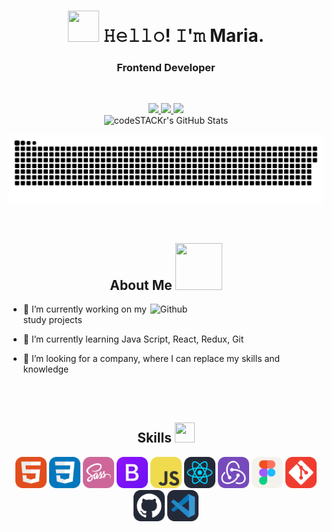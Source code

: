 <h1 align="center"><img src = "https://raw.githubusercontent.com/MartinHeinz/MartinHeinz/master/wave.gif" width = 50px height=50px> 𝙷𝚎𝚕𝚕𝚘! 𝙸'𝚖 Maria.</h1>

<h3 align="center">Frontend Developer</h3>

<br/>

<p align="center">
 <a href="https://telegram.im/@ms_MariaS" target="_blank">
 <img src="https://img.shields.io/badge/-Telegram-blue?style=flat&logo=Telegram&logoColor=white" />
 </a>
 <a href="https://wa.me/491788819076" target="_blank">
 <img src="https://img.shields.io/badge/-WhatsApp-shamrock?style=flat&logo=WhatsApp&logoColor=white" />
 </a>
 <a href="https://linkedin.com/in/ms-mariaschroeder" target="_blank">
<img src="https://img.shields.io/badge/-LinkedIn-blue?style=flat&logo=LinkedIn&logoColor=white" />
 </a>
 <br>
 <img alt="codeSTACKr's GitHub Stats" src="https://komarev.com/ghpvc/?username=MariaSchroder&color=green" />
</p>

<p align="center">
 <img width="600" src="assets/github-snake.svg" alt="snake"/>
</p>


<br/>

<h2 align="center"> About Me <img src = "https://media0.giphy.com/media/KDDpcKigbfFpnejZs6/giphy.gif?cid=ecf05e47oy6f4zjs8g1qoiystc56cu7r9tb8a1fe76e05oty&rid=giphy.gif" width = 75px height=75px></h2>

<img width="55%" align="right" alt="Github" src="https://raw.githubusercontent.com/onimur/.github/master/.resources/git-header.svg" />


- 🔭 I’m currently working on my study projects

- 🌱 I’m currently learning Java Script, React, Redux, Git

- 👯 I’m looking for a company, where I can replace my skills and knowledge

<br/><br/>

<div align="center"> 
<h2> Skills <img src = "https://media2.giphy.com/media/QssGEmpkyEOhBCb7e1/giphy.gif?cid=ecf05e47a0n3gi1bfqntqmob8g9aid1oyj2wr3ds3mg700bl&rid=giphy.gif" width = 32px height=32px> </h2>

<span>
 <img width="50" src="assets/icons/HTML.svg" alt="html"/>
</span>
<span>
 <img width="50" src="assets/icons/CSS.svg" alt="css"/>
</span>
<span>
 <img width="50" src="assets/icons/Sass.svg" alt="sass"/>
</span>
<span>
 <img width="50" src="assets/icons/Bootstrap.svg" alt="bootstrap"/>
</span>
<span>
 <img width="50" src="assets/icons/JavaScript.svg" alt="javascript"/>
</span>
<span>
 <img width="50" src="assets/icons/React-Dark.svg" alt="react"/>
</span>
<span>
 <img width="50" src="assets/icons/Redux.svg" alt="redux"/>
</span>
<span>
 <img width="50" src="assets/icons/Figma-Light.svg" alt="figma"/>
</span>
<span>
 <img width="50" src="assets/icons/Git.svg" alt="git"/>
</span>
<span>
 <img width="50" src="assets/icons/Github-Dark.svg" alt="github"/>
</span>
<span>
 <img width="50" src="assets/icons/VSCode-Dark.svg" alt="vscode"/>
</span>
</div>














